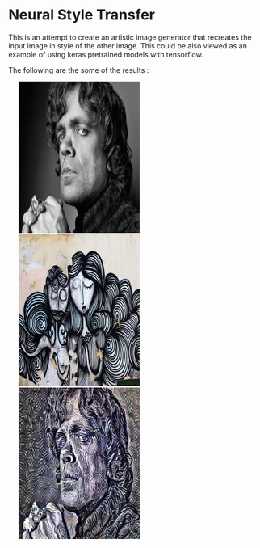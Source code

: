 # Neural Style Transfer

This is an attempt to create an artistic image generator that recreates the input image in style of the other image. This could be also viewed as an example of using keras pretrained models with tensorflow. 

The following are the some of the results : 

<img src=/final_output/tyrion.jpeg width="240" height="300" hspace="20"/>   <img src=/final_output/athena.jpg width="240" height="300" hspace="20"/> <img src=/final_output/out_tyrion_athena.png width="240" height="300" hspace="20"/>

